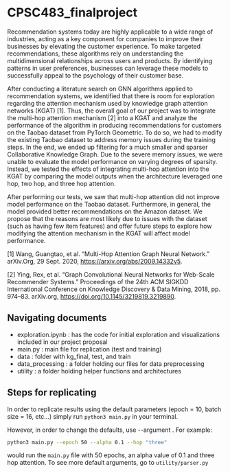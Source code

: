 # CPSC483_finalproject


Recommendation systems today are highly applicable to a wide range of industries, acting as a key component for companies to improve their businesses by elevating the customer experience. To make targeted recommendations, these algorithms rely on understanding the multidimensional relationships across users and products. By identifying patterns in user preferences, businesses can leverage these models to successfully appeal to the psychology of their customer base. 

After conducting a literature search on GNN algorithms applied to recommendation systems, we identified that there is room for exploration regarding the attention mechanism used by knowledge graph attention networks (KGAT) [1]. Thus, the overall goal of our project was to integrate the multi-hop attention mechanism [2] into a KGAT and analyze the performance of the algorithm in producing recommendations for customers on the Taobao dataset from PyTorch Geometric. To do so, we had to modify the existing Taobao dataset to address memory issues during the training steps. In the end, we ended up filtering for a much smaller and sparser Collaborative Knowledge Graph. Due to the severe memory issues, we were unable to evaluate the model performance on varying degrees of sparsity. Instead, we tested the effects of integrating multi-hop attention into the KGAT by comparing the model outputs when the architecture leveraged one hop, two hop, and three hop attention. 

After performing our tests, we saw that multi-hop attention did not improve model performance on the Taobao dataset. Furthermore, in general, the model provided better recommendations on the Amazon dataset. We propose that the reasons are most likely due to issues with the dataset (such as having few item features) and offer future steps to explore how modifying the attention mechanism in the KGAT will affect model performance. 

[1] Wang, Guangtao, et al. “Multi-Hop Attention Graph Neural Network.” arXiv.Org, 29 Sept. 2020, https://arxiv.org/abs/2009.14332v5.

[2] Ying, Rex, et al. “Graph Convolutional Neural Networks for Web-Scale Recommender Systems.” Proceedings of the 24th ACM SIGKDD International Conference on Knowledge Discovery & Data Mining, 2018, pp. 974–83. arXiv.org, https://doi.org/10.1145/3219819.3219890.

## Navigating documents 

- exploration.ipynb : has the code for initial exploration and visualizations included in our project proposal 
- main.py : main file for replication (test and training)
- data : folder with kg_final, test, and train 
- data_processing : a folder holding our files for data preprocessing
- utility : a folder holding helper functions and architectures 


## Steps for replicating 

In order to replicate results using the default parameters (epoch = 10, batch size = 16, etc...) simply run ``python3 main.py`` in your terminal. 

However, in order to change the defaults, use --argument <value>. For example: 

```bash
python3 main.py --epoch 50 --alpha 0.1 --hop "three"
```
would run the  ``main.py`` file with 50 epochs, an alpha value of 0.1 and three hop attention. To see more default arguments, go to `utility/parser.py`


